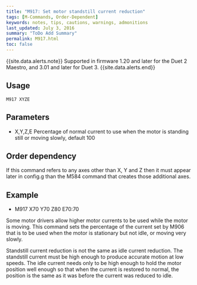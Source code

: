 ```yaml
---
title: "M917: Set motor standstill current reduction" 
tags: [M-Commands, Order-Dependent]
keywords: notes, tips, cautions, warnings, admonitions
last_updated: July 3, 2016
summary: "ToDo Add Summary"
permalink: M917.html
toc: false
---
```


{{site.data.alerts.note}}
Supported in firmware 1.20 and later for the Duet 2 Maestro, and 3.01 and later for Duet 3.
{{site.data.alerts.end}}


## Usage ##
```
M917 XYZE 
```

## Parameters ##

+ X,Y,Z,E Percentage of normal current to use when the motor is standing still or moving slowly, default 100

## Order dependency ##

If this command refers to any axes other than X, Y and Z then it must appear later in config.g than the M584 command that creates those additional axes.

## Example ##

+ M917 X70 Y70 Z80 E70:70

Some motor drivers allow higher motor currents to be used while the motor is moving. This command sets the percentage of the current set by M906 that is to be used when the motor is stationary but not idle, or moving very slowly.

Standstill current reduction is not the same as idle current reduction. The standstill current must be high enough to produce accurate motion at low speeds. The idle current needs only to be high enough to hold the motor position well enough so that when the current is restored to normal, the position is the same as it was before the current was reduced to idle.
